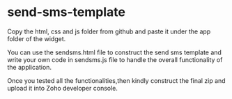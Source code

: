 # send-sms-template

Copy the html, css and js folder from github and paste it under the app folder of the widget.

You can use the sendsms.html file to construct the send sms template and write your own code in sendsms.js file to handle the overall functionality of the application.

Once you tested all the functionalities,then kindly construct the final zip and upload it into Zoho developer console.
